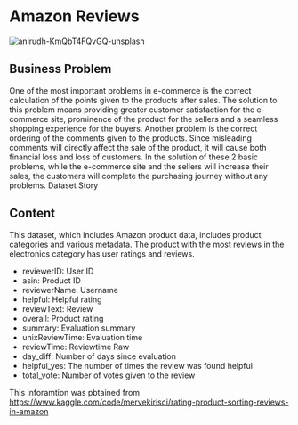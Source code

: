 # Amazon Reviews

![anirudh-KmQbT4FQvGQ-unsplash](https://user-images.githubusercontent.com/110662602/204375022-38b16689-c723-48bc-80bb-a47c99adb3da.jpg)

## Business Problem
One of the most important problems in e-commerce is the correct calculation of the points given to the products after sales. The solution to this problem means providing greater customer satisfaction for the e-commerce site, prominence of the product for the sellers and a seamless shopping experience for the buyers. Another problem is the correct ordering of the comments given to the products. Since misleading comments will directly affect the sale of the product, it will cause both financial loss and loss of customers. In the solution of these 2 basic problems, while the e-commerce site and the sellers will increase their sales, the customers will complete the purchasing journey without any problems.
Dataset Story

## Content
This dataset, which includes Amazon product data, includes product categories and various metadata. The product with the most reviews in the electronics category has user ratings and reviews.
* reviewerID: User ID
* asin: Product ID
* reviewerName: Username
* helpful: Helpful rating
* reviewText: Review
* overall: Product rating
* summary: Evaluation summary
* unixReviewTime: Evaluation time
* reviewTime: Reviewtime Raw
* day_diff: Number of days since evaluation
* helpful_yes: The number of times the review was found helpful
* total_vote: Number of votes given to the review


This inforamtion was pbtained from https://www.kaggle.com/code/mervekirisci/rating-product-sorting-reviews-in-amazon
